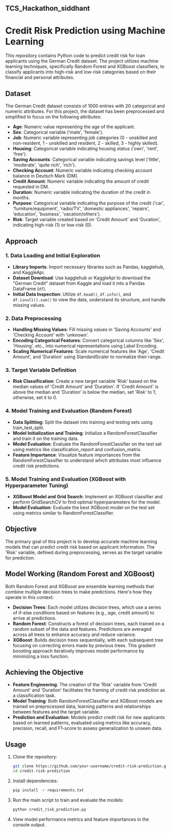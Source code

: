 ## TCS_Hackathon_siddhant

# Credit Risk Prediction using Machine Learning

This repository contains Python code to predict credit risk for loan applicants using the German Credit dataset. The project utilizes machine learning techniques, specifically Random Forest and XGBoost classifiers, to classify applicants into high-risk and low-risk categories based on their financial and personal attributes.

## Dataset

The German Credit dataset consists of 1000 entries with 20 categorical and numeric attributes. For this project, the dataset has been preprocessed and simplified to focus on the following attributes:

- **Age**: Numeric value representing the age of the applicant.
- **Sex**: Categorical variable ('male', 'female').
- **Job**: Numeric variable representing job categories (0 - unskilled and non-resident, 1 - unskilled and resident, 2 - skilled, 3 - highly skilled).
- **Housing**: Categorical variable indicating housing status ('own', 'rent', 'free').
- **Saving Accounts**: Categorical variable indicating savings level ('little', 'moderate', 'quite rich', 'rich').
- **Checking Account**: Numeric variable indicating checking account balance in Deutsch Mark (DM).
- **Credit Amount**: Numeric variable indicating the amount of credit requested in DM.
- **Duration**: Numeric variable indicating the duration of the credit in months.
- **Purpose**: Categorical variable indicating the purpose of the credit ('car', 'furniture/equipment', 'radio/TV', 'domestic appliances', 'repairs', 'education', 'business', 'vacation/others').
- **Risk**: Target variable created based on 'Credit Amount' and 'Duration', indicating high-risk (1) or low-risk (0).

## Approach

### 1. Data Loading and Initial Exploration

- **Library Imports**: Import necessary libraries such as Pandas, kagglehub, and KaggleApi.
- **Dataset Download**: Use kagglehub or KaggleApi to download the "German Credit" dataset from Kaggle and load it into a Pandas DataFrame (`df`).
- **Initial Data Inspection**: Utilize `df.head()`, `df.info()`, and `df.isnull().sum()` to view the data, understand its structure, and handle missing values.

### 2. Data Preprocessing

- **Handling Missing Values**: Fill missing values in 'Saving Accounts' and 'Checking Account' with 'unknown'.
- **Encoding Categorical Features**: Convert categorical columns like 'Sex', 'Housing', etc., into numerical representations using Label Encoding.
- **Scaling Numerical Features**: Scale numerical features like 'Age', 'Credit Amount', and 'Duration' using StandardScaler to normalize their range.

### 3. Target Variable Definition

- **Risk Classification**: Create a new target variable 'Risk' based on the median values of 'Credit Amount' and 'Duration'. If 'Credit Amount' is above the median and 'Duration' is below the median, set 'Risk' to 1; otherwise, set it to 0.

### 4. Model Training and Evaluation (Random Forest)

- **Data Splitting**: Split the dataset into training and testing sets using train_test_split.
- **Model Initialization and Training**: Initialize a RandomForestClassifier and train it on the training data.
- **Model Evaluation**: Evaluate the RandomForestClassifier on the test set using metrics like classification_report and confusion_matrix.
- **Feature Importance**: Visualize feature importances from the RandomForestClassifier to understand which attributes most influence credit risk predictions.

### 5. Model Training and Evaluation (XGBoost with Hyperparameter Tuning)

- **XGBoost Model and Grid Search**: Implement an XGBoost classifier and perform GridSearchCV to find optimal hyperparameters for the model.
- **Model Evaluation**: Evaluate the best XGBoost model on the test set using metrics similar to RandomForestClassifier.

## Objective

The primary goal of this project is to develop accurate machine learning models that can predict credit risk based on applicant information. The 'Risk' variable, defined during preprocessing, serves as the target variable for prediction.

## Model Working (Random Forest and XGBoost)

Both Random Forest and XGBoost are ensemble learning methods that combine multiple decision trees to make predictions. Here's how they operate in this context:

- **Decision Trees**: Each model utilizes decision trees, which use a series of if-else conditions based on features (e.g., age, credit amount) to arrive at predictions.
- **Random Forest**: Constructs a forest of decision trees, each trained on a random subset of the data and features. Predictions are averaged across all trees to enhance accuracy and reduce variance.
- **XGBoost**: Builds decision trees sequentially, with each subsequent tree focusing on correcting errors made by previous trees. This gradient boosting approach iteratively improves model performance by minimizing a loss function.

## Achieving the Objective

- **Feature Engineering**: The creation of the 'Risk' variable from 'Credit Amount' and 'Duration' facilitates the framing of credit risk prediction as a classification task.
- **Model Training**: Both RandomForestClassifier and XGBoost models are trained on preprocessed data, learning patterns and relationships between features and the target variable.
- **Prediction and Evaluation**: Models predict credit risk for new applicants based on learned patterns, evaluated using metrics like accuracy, precision, recall, and F1-score to assess generalization to unseen data.

## Usage

1. Clone the repository:

   ```bash
   git clone https://github.com/your-username/credit-risk-prediction.git
   cd credit-risk-prediction
   ```

2. Install dependencies:

   ```bash
   pip install -r requirements.txt
   ```

3. Run the main script to train and evaluate the models:

   ```bash
   python credit_risk_prediction.py
   ```

4. View model performance metrics and feature importances in the console output.


